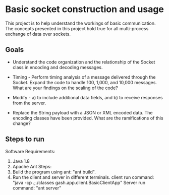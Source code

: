# Basic socket construction and usage

This project is to help understand the workings of basic 
communication. The concepts presented in this project hold
true for all multi-process exchange of data over sockets.

## Goals

 * Understand the code organization and the relationship of
the Socket class in encoding and decoding messages.

 * Timing - Perform timing analysis of a message delivered
through the Socket. Expand the code to handle 100, 1,000, 
and 10,000 messages. What are your findings on the scaling
of the code?

 * Modify - a) to include additional data fields, and b) to 
receive responses from the server.

 * Replace the String payload with a JSON or XML encoded
data. The encoding classes have been provided. What are
the ramifications of this change?

## Steps to run
Software Requirements:
1. Java 1.8
2. Apache Ant
Steps:
1. Build the program using ant: "ant build".
2. Run the client and server in different terminals.
    client run command: "java -cp .;./classes gash.app.client.BasicClientApp"
    Server run command: "ant server"

